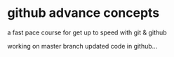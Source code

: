 # github advance concepts

a fast pace course for get up to speed with git & github

working on master branch updated code in github...    